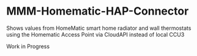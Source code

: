 # MMM-Homematic-HAP-Connector
Shows values from HomeMatic smart home radiator and wall thermostats using the Homematic Access Point via CloudAPI instead of local CCU3

Work in Progress
